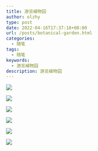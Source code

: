 ```yaml
---
title: 游览植物园
author: olzhy
type: post
date: 2022-04-16T17:37:18+08:00
url: /posts/botanical-garden.html
categories:
  - 随笔
tags:
  - 随笔
keywords:
  - 游览植物园
description: 游览植物园
---
```


![](https://imglf5.lf127.net/img/696e91b4fbb24ee8/L0FZWERkUnp2ZHRYWnQxVDZlUU1wamNxTDNiamp2TGcrSHdCSCtLRFBBRT0.jpg#center)

![](https://imglf4.lf127.net/img/5274811352f8f3bc/L0FZWERkUnp2ZHRYWnQxVDZlUU1wc1JPYmNSRzd3THoyTXBtQXhCSWF2ND0.jpg#center)

![](https://imglf3.lf127.net/img/ef4677c248f5ae72/L0FZWERkUnp2ZHRYWnQxVDZlUU1wazhjd1o4Z2g0U1U2aTVqSHNVSlRWVT0.jpg#center)

![](https://imglf6.lf127.net/img/50907c8bb917eb3a/L0FZWERkUnp2ZHRYWnQxVDZlUU1wcDUzSGhybFJpdVQ0L2FGWUhFb0Mvbz0.jpg#center)

![](https://imglf4.lf127.net/img/daa5e473bba0b411/L0FZWERkUnp2ZHRYWnQxVDZlUU1waDV0ZkV3YnNqWk5iMXlua3pwREdrOD0.jpg#center)

![](https://imglf4.lf127.net/img/a1d03900cfec7595/L0FZWERkUnp2ZHRYWnQxVDZlUU1waFg3ZEJQVU9FWStIZVNqaFVGSWlBUT0.jpg#center)
